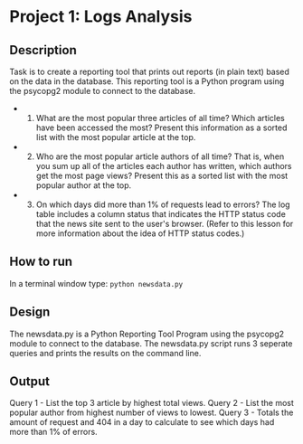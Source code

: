 # Project 1: Logs Analysis
## Description
Task is to create a reporting tool that prints out reports (in plain text) based on the data in the database. This reporting tool is a Python program using the psycopg2 module to connect to the database.

* 1. What are the most popular three articles of all time? Which articles have been accessed the most? Present this information as a sorted list with the most popular article at the top.
* 2. Who are the most popular article authors of all time? That is, when you sum up all of the articles each author has written, which authors get the most page views? Present this as a sorted list with the most popular author at the top.
* 3. On which days did more than 1% of requests lead to errors? The log table includes a column status that indicates the HTTP status code that the news site sent to the user's browser. (Refer to this lesson for more information about the idea of HTTP status codes.)

## How to run
In a terminal window type:
`python newsdata.py`

## Design
The newsdata.py is a Python Reporting Tool Program using the psycopg2 module to connect to the database.  The newsdata.py script runs 3 seperate queries and prints the results on the command line.

## Output
Query 1 - List the top 3 article by highest total views.
Query 2 - List the most popular author from highest number of views to lowest.
Query 3 - Totals the amount of request and 404 in a day to calculate to see which days had more than 1% of errors.